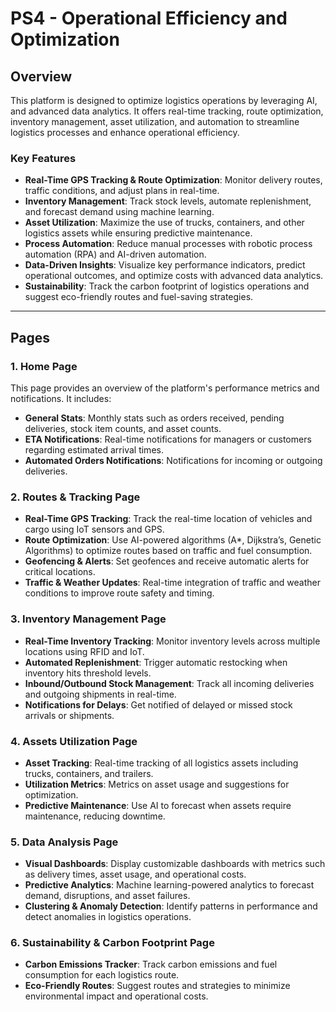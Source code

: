 # PS4 - Operational Efficiency and Optimization

## Overview
This platform is designed to optimize logistics operations by leveraging AI, and advanced data analytics. It offers real-time tracking, route optimization, inventory management, asset utilization, and automation to streamline logistics processes and enhance operational efficiency.

### Key Features
- **Real-Time GPS Tracking & Route Optimization**: Monitor delivery routes, traffic conditions, and adjust plans in real-time.
- **Inventory Management**: Track stock levels, automate replenishment, and forecast demand using machine learning.
- **Asset Utilization**: Maximize the use of trucks, containers, and other logistics assets while ensuring predictive maintenance.
- **Process Automation**: Reduce manual processes with robotic process automation (RPA) and AI-driven automation.
- **Data-Driven Insights**: Visualize key performance indicators, predict operational outcomes, and optimize costs with advanced data analytics.
- **Sustainability**: Track the carbon footprint of logistics operations and suggest eco-friendly routes and fuel-saving strategies.

---

## Pages

### 1. **Home Page**
This page provides an overview of the platform's performance metrics and notifications. It includes:
- **General Stats**: Monthly stats such as orders received, pending deliveries, stock item counts, and asset counts.
- **ETA Notifications**: Real-time notifications for managers or customers regarding estimated arrival times.
- **Automated Orders Notifications**: Notifications for incoming or outgoing deliveries.

### 2. **Routes & Tracking Page**
- **Real-Time GPS Tracking**: Track the real-time location of vehicles and cargo using IoT sensors and GPS.
- **Route Optimization**: Use AI-powered algorithms (A*, Dijkstra’s, Genetic Algorithms) to optimize routes based on traffic and fuel consumption.
- **Geofencing & Alerts**: Set geofences and receive automatic alerts for critical locations.
- **Traffic & Weather Updates**: Real-time integration of traffic and weather conditions to improve route safety and timing.

### 3. **Inventory Management Page**
- **Real-Time Inventory Tracking**: Monitor inventory levels across multiple locations using RFID and IoT.
- **Automated Replenishment**: Trigger automatic restocking when inventory hits threshold levels.
- **Inbound/Outbound Stock Management**: Track all incoming deliveries and outgoing shipments in real-time.
- **Notifications for Delays**: Get notified of delayed or missed stock arrivals or shipments.

### 4. **Assets Utilization Page**
- **Asset Tracking**: Real-time tracking of all logistics assets including trucks, containers, and trailers.
- **Utilization Metrics**: Metrics on asset usage and suggestions for optimization.
- **Predictive Maintenance**: Use AI to forecast when assets require maintenance, reducing downtime.

### 5. **Data Analysis Page**
- **Visual Dashboards**: Display customizable dashboards with metrics such as delivery times, asset usage, and operational costs.
- **Predictive Analytics**: Machine learning-powered analytics to forecast demand, disruptions, and asset failures.
- **Clustering & Anomaly Detection**: Identify patterns in performance and detect anomalies in logistics operations.

### 6. **Sustainability & Carbon Footprint Page**
- **Carbon Emissions Tracker**: Track carbon emissions and fuel consumption for each logistics route.
- **Eco-Friendly Routes**: Suggest routes and strategies to minimize environmental impact and operational costs.
